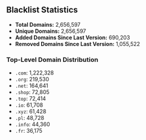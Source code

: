 ## Blacklist Statistics

- **Total Domains:** 2,656,597
- **Unique Domains:** 2,656,597
- **Added Domains Since Last Version:** 690,203
- **Removed Domains Since Last Version:** 1,055,522

### Top-Level Domain Distribution

-  `.com`: 1,222,328
-  `.org`: 219,530
-  `.net`: 164,641
-  `.shop`: 72,805
-  `.top`: 72,414
-  `.io`: 61,708
-  `.xyz`: 61,428
-  `.pl`: 48,728
-  `.info`: 44,360
-  `.fr`: 36,175
